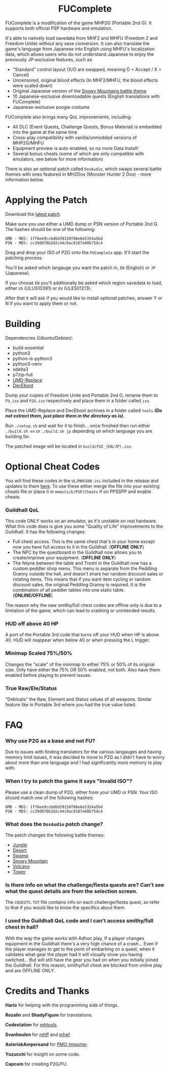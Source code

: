 <div align="center">
<h1>FUComplete</h1>
</div>

FUComplete is a modification of the game MHP2G (Portable 2nd G). It supports both official PSP hardware and emulation.

It's able to natively load savedata from MHF2 and MHFU (Freedom 2 and Freedom Unite) without any save conversion. It can also translate the game's language from Japanese into English using MHFU's localization data, which allows users who do not understand Japanese to enjoy the previously JP-exclusive features, such as:

* "Standard" control layout (X/O are swapped, meaning O = Accept / X = Cancel)
* Uncensored, original blood effects (In MHF2/MHFU, the blood effects were scaled down)
* Original Japanese version of the [Snowy Mountains battle theme](https://youtu.be/_8b8huJne1I)
* 10 Japanese-exclusive downloadable quests (English translations with FUComplete)
* Japanese-exclusive poogie costume

FUComplete also brings many QoL improvements, including:

* All DLC (Event Quests, Challenge Quests, Bonus Material) is embedded into the game at the same time
* Cross-play compatibility with vanilla/unmodded versions of MHP2G/MHFU
* Equipment preview is auto-enabled, so no more Data Install!
* Several bonus cheats (some of which are only compatible with emulators, see below for more information)

There is also an optional patch called `DosAudio`, which swaps several battle themes with ones featured in MH2Dos (Monster Hunter 2 Dos) - more information below.

# Applying the Patch

Download the [latest patch](https://github.com/FUComplete/Patch/releases/latest).

Make sure you use either a UMD dump or PSN version of Portable 2nd G. The hashes should be one of the following:

```
UMD - MD5: 1f76ee9ccbd6d39158f06e6e5354a5bd
PSN - MD5: cc39d070b2d2c44c9ac8187e00b75dc4
```

Drag and drop your ISO of P2G onto the `FUComplete` app. It'll start the patching process.

You'll be asked which langauge you want the patch in, `EN` (English) or `JP` (Japanese). 

If you choose `EN` you'll additionally be asked which region savedata to load, either `US` (ULUS10391) or `EU` (ULES01213). 

After that it will ask if you would like to install optional patches, answer Y or N if you want to apply them or not.

# Building

Dependencies *(Ubuntu/Debian)*:
* build-essential
* python3
* python-is-python3
* python3-venv
* xdelta3
* p7zip-full
* [UMD-Replace](https://www.romhacking.net/utilities/891/)
* [DecEboot](https://www.romhacking.net/utilities/1225/)

Dump your copies of Freedom Unite and Portable 2nd G, rename them to `FU.iso` and `P2G.iso` respectively and place them in a folder called `iso`.

Place the UMD-Replace and DecEboot archives in a folder called `tools` ***(Do not extract them, just place them in the directory as is)***.

Run `./setup.sh` and wait for it to finish... once finished then run either `./build.sh en` or `./build.sh jp` depending on which language you are building for.

The patched image will be located in `build/FUC_(EN/JP).iso`.


# Optional Cheat Codes

You will find these codes in the `ULJM05500.ini` included in the release and updates to them [here](https://github.com/FUComplete/Patch/wiki/Enhancements-and-BonusDLC). To use these either merge the file into your existing cheats file or place it in `memstick/PSP/Cheats` if on PPSSPP and enable cheats.

### Guildhall QoL

This code ONLY works on an emulator, as it's unstable on real hardware. What this code does is give you some "Quality of Life" improvements to the Guildhall. It has the following changes:

- Full chest access. This is the same chest that's in your home except now you have full access to it in the Guildhall. (**OFFLINE ONLY**)
- The NPC by the questboard in the Guildhall now allows you to create/improve your equipment. (**OFFLINE ONLY**)
- The felyne between the table and Treshi in the Guildhall now has a custom peddler shop menu. This menu is separate from the Peddling Granny outside the hall, and doesn't share her random discount sales or rotating items. This means that if you want item cycling or random discount sales, the original Peddling Granny is required. It is the combination of all peddler tables into one static table. (**ONLINE/OFFLINE**)

The reason why the new smithy/full chest codes are offline only is due to a limitation of the game, which can lead to crashing or unintended results.

### HUD off above 40 HP

A port of the Portable 3rd code that turns off your HUD when HP is above 40. HUD will reappear when below 40 or when pressing the L trigger.

### Minimap Scaled 75%/50%

Changes the "scale" of the minimap to either 75% or 50% of its original size. Only have either the 75% OR 50% enabled, not both. Also have them enabled before playing to prevent issues.

### True Raw/Ele/Status

"Debloats" the Raw, Element and Status values of all weapons. Similar feature like in Portable 3rd where you had the true value listed.

# FAQ

### Why use P2G as a base and not FU? 

Due to issues with finding translators for the various langauges and having memory limit issues, it was decided to move to P2G as I didn't have to worry about more than one language and I had significantly more memory to play with.

### When I try to patch the game it says "Invalid ISO"?

Please use a clean dump of P2G, either from your UMD or PSN. Your ISO should match one of the following hashes: 
```
UMD - MD5: 1f76ee9ccbd6d39158f06e6e5354a5bd
PSN - MD5: cc39d070b2d2c44c9ac8187e00b75dc4
```

### What does the `DosAudio` patch change?

The patch changes the following battle themes:
* [Jungle](https://youtu.be/wP1Tiq74gWs)
* [Desert](https://youtu.be/Hjf1QfiTBbY)
* [Swamp](https://youtu.be/ZRQT-QYB0_I)
* [Snowy Mountain](https://youtu.be/7T0Vp7okMhE)
* [Volcano](https://youtu.be/vHSCNxTjX1c)
* [Tower](https://youtu.be/f5ZNBm9EuEc)

### Is there info on what the challenge/fiesta quests are? Can't see what the quest details are from the selection screen.

The `CQUESTS.TXT` file contains info on each challenge/fiesta quest, so refer to that if you would like to know the specifics about them.

### I used the Guildhall QoL code and I can't access smithy/full chest in hall?

With the way the game works with Adhoc play, If a player changes equipment in the Guildhall there's a very high chance of a crash... Even if the player manages to get to the point of embarking on a quest, when it validates what gear the player had it will visually show you having switched... But will still have the gear you had on when you initially joined the Guildhall. For this reason, smithy/full chest are blocked from online play and are OFFLINE ONLY.

# Credits and Thanks

**Hario** for helping with the programming side of things.

**Rozalin** and **ShadyFigure** for translations.

**Codestation** for [mhtools](https://github.com/codestation/mhtools).

**Svanheulen** for [mhff](https://github.com/svanheulen/mhff) and [mhef](https://github.com/svanheulen/mhef).

**AsteriskAmpersand** for [PMO-Importer](https://github.com/AsteriskAmpersand/PMO-Importer).

**Yuzucchi** for insight on some code.

**Capcom** for creating P2G/FU.
